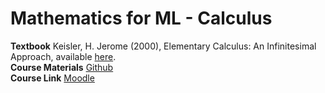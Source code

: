 # Mathematics for ML - Calculus

**Textbook** Keisler, H. Jerome (2000), Elementary Calculus: An Infinitesimal Approach, available [here](https://people.math.wisc.edu/~hkeisler/calc.html).  
**Course Materials** [Github](https://github.com/gerhardJaeger/mathML_24_25)  
**Course Link** [Moodle](https://moodle.zdv.uni-tuebingen.de/course/view.php?id=36)
